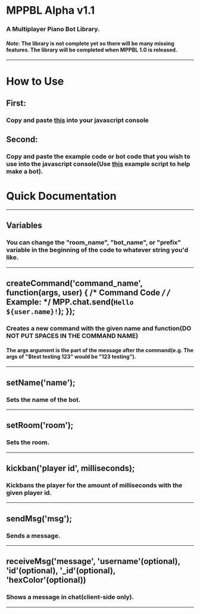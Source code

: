 # MPPBL Alpha v1.1
### A Multiplayer Piano Bot Library.
#### *Note*: The library is not complete yet so there will be many missing features. The library will be completed when MPPBL 1.0 is released.<br>
***
# How to Use
## First:
### Copy and paste <a href="https://raw.githubusercontent.com/TehcJS/MPPBL/master/copypaste.js">this</a> into your javascript console
## Second:
### Copy and paste the example code or bot code that you wish to use into the javascript console(Use <a href="https://raw.githubusercontent.com/TehcJS/MPPBL/master/example.js">this</a> example script to help make a bot).
# Quick Documentation
***
## Variables
### You can change the "room_name", "bot_name", or "prefix" variable in the beginning of the code to whatever string you'd like.
***
## createCommand('command_name', function(args, user) { /* Command Code */ /* Example: */ MPP.chat.send(`Hello ${user.name}!`); });
### Creates a new command with the given name and function(DO NOT PUT SPACES IN THE COMMAND NAME)
#### The args argument is the part of the message after the command(e.g. The args of "$test testing 123" would be "123 testing").
***
## setName('name');
### Sets the name of the bot.
***
## setRoom('room');
### Sets the room.
***
## kickban('player id', milliseconds);
### Kickbans the player for the amount of milliseconds with the given player id.
***
## sendMsg('msg');
### Sends a message.
***
## receiveMsg('message', 'username'(optional), 'id'(optional), '_id'(optional), 'hexColor'(optional))
### Shows a message in chat(client-side only).
***
